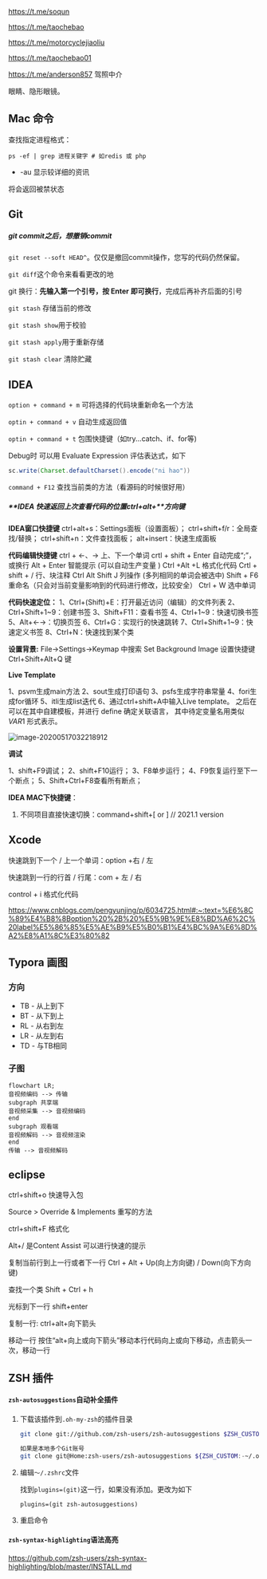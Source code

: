 

https://t.me/soqun

https://t.me/taochebao

https://t.me/motorcyclejiaoliu

https://t.me/taochebao01

https://t.me/anderson857 驾照中介



眼睛、隐形眼镜。



## Mac 命令

查找指定进程格式：

```
ps -ef | grep 进程关键字 # 如redis 或 php
```

- -au 显示较详细的资讯

将会返回被禁状态

## Git

##### git commit之后，想撤销commit

`git reset --soft HEAD^`。仅仅是撤回commit操作，您写的代码仍然保留。



`git diff`这个命令来看看更改的地



git 换行：**先输入第一个引号，按 Enter 即可换行**，完成后再补齐后面的引号



`git stash` 存储当前的修改

`git stash show`用于校验

`git stash apply`用于重新存储

`git stash clear` 清除贮藏

## IDEA 

`option + command + m` 可将选择的代码块重新命名一个方法

`optin + command + v`   自动生成返回值

`optin + command + t`   包围快捷键（如try...catch、if、for等)

Debug时 可以用 Evaluate Expression 评估表达式，如下

```java
sc.write(Charset.defaultCharset().encode("ni hao"))
```

`command + F12` 查找当前类的方法（看源码的时候很好用）

##### **IDEA 快速返回上次查看代码的位置ctrl+alt+**方向键

**IDEA窗口快捷键**
ctrl+alt+s：Settings面板（设置面板）；
ctrl+shift+f/r：全局查找/替换；
ctrl+shift+n：文件查找面板；
alt+insert：快速生成面板

**代码编辑快捷键**
ctrl + ←、→ 上、下一个单词
crtl + shift + Enter 自动完成“;”，或换行
Alt + Enter 智能提示 (可以自动生产变量 )
Ctrl +Alt +L 格式化代码
Crtl + shift + / 行、块注释
Ctrl Alt Shift J 列操作 (多列相同的单词会被选中)
Shift + F6 重命名（只会对当前变量影响到的代码进行修改，比较安全）
Ctrl + W 选中单词

**代码快速定位：**
1、Ctrl+(Shift)+E：打开最近访问（编辑）的文件列表
2、Ctrl+Shift+1~9：创建书签
3、Shift+F11：查看书签
4、Ctrl+1~9：快速切换书签
5、Alt+←→：切换页签
6、Ctrl+G：实现行的快速跳转
7、Ctrl+Shift+1~9：快速定义书签
8、Ctrl+N：快速找到某个类

**设置背景:**
File->Settings->Keymap 中搜索 Set Background Image 
设置快捷键Ctrl+Shift+Alt+Q 键



**Live Template**

1、psvm生成main方法
2、sout生成打印语句
3、psfs生成字符串常量
4、fori生成for循环
5、itli生成list迭代
6、通过ctrl+shift+A中输入Live template。
之后在可以在其中自建模板，并进行 define 确定关联语言， 其中待定变量名用类似 $VAR1$ 形式表示。

![image-20200517032218912](C:\Users\benve\AppData\Roaming\Typora\typora-user-images\image-20200517032218912.png)



**调试**

1、shift+F9调试；
2、shift+F10运行；
3、F8单步运行；
4、F9恢复运行至下一个断点；
5、Shift+Ctrl+F8查看所有断点；



**IDEA MAC下快捷键**：

1. 不同项目直接快速切换：command+shift+[ or ]   // 2021.1 version







## Xcode

快速跳到下一个 / 上一个单词：option +右 / 左

快速跳到一行的行首 / 行尾：com + 左 / 右

control + i 格式化代码

https://www.cnblogs.com/pengyunjing/p/6034725.html#:~:text=%E6%8C%89%E4%B8%8Boption%20%2B%20%E5%9B%9E%E8%BD%A6%2C%20label%E5%86%85%E5%AE%B9%E5%B0%B1%E4%BC%9A%E6%8D%A2%E8%A1%8C%E3%80%82

## Typora 画图

### 方向

- TB - 从上到下
- BT - 从下到上
- RL - 从右到左
- LR - 从左到右
- TD - 与TB相同



### 子图

```mermaid
flowchart LR;
音视频编码 --> 传输
subgraph 共享端
音视频采集 --> 音视频编码
end
subgraph 观看端
音视频解码 --> 音视频渲染
end
传输 --> 音视频解码
```





## eclipse

ctrl+shift+o 快速导入包

Source > Override & Implements 重写的方法

ctrl+shift+F 格式化

Alt+/ 是Content Assist  可以进行快速的提示

复制当前行到上一行或者下一行  Ctrl + Alt + Up(向上方向键) / Down(向下方向键) 

查找一个类 Shift + Ctrl + h

光标到下一行 shift+enter

复制一行: ctrl+alt+向下箭头

移动一行 按住“alt+向上或向下箭头”移动本行代码向上或向下移动，点击箭头一次，移动一行



## ZSH 插件

#### `zsh-autosuggestions`自动补全插件

1. 下载该插件到`.oh-my-zsh`的插件目录

   ```bash
   git clone git://github.com/zsh-users/zsh-autosuggestions $ZSH_CUSTOM/plugins/zsh-autosuggestions
   
   如果是本地多个Git账号
   git clone git@Home:zsh-users/zsh-autosuggestions ${ZSH_CUSTOM:-~/.oh-my-zsh/custom}/plugins/zsh-autosuggestions
   ```

2. 编辑`～/.zshrc`文件

   找到`plugins=(git)`这一行，如果没有添加。更改为如下

   ```undefined
   plugins=(git zsh-autosuggestions)
   ```

3. 重启命令

#### `zsh-syntax-highlighting`语法高亮

https://github.com/zsh-users/zsh-syntax-highlighting/blob/master/INSTALL.md
